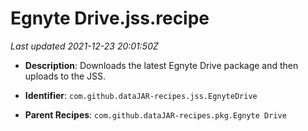 # Egnyte Drive.jss.recipe

_Last updated 2021-12-23 20:01:50Z_

- **Description**: Downloads the latest Egnyte Drive package and then uploads to the JSS.

- **Identifier**: `com.github.dataJAR-recipes.jss.EgnyteDrive`

- **Parent Recipes**: `com.github.dataJAR-recipes.pkg.Egnyte Drive`
